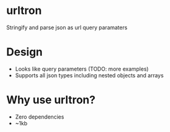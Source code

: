 # urltron

Stringify and parse json as url query paramaters

# Design

- Looks like query parameters (TODO: more examples)
- Supports all json types including nested objects and arrays

# Why use urltron?

- Zero dependencies
- ~1kb
